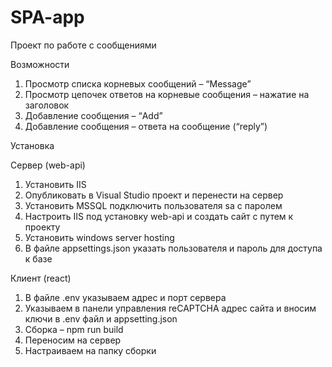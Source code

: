 # SPA-app

Проект по работе с сообщениями

Возможности

1.	Просмотр списка корневых сообщений – “Message”
2.	Просмотр цепочек ответов на корневые сообщения – нажатие на заголовок
3.	Добавление сообщения – “Add”
4.	Добавление сообщения – ответа на сообщение (“reply”)

Установка

Сервер (web-api)

1.	Установить IIS
2.	Опубликовать в Visual Studio проект и перенести на сервер
3.	Установить MSSQL подключить пользователя sa с паролем
4.	Настроить IIS под установку web-api и создать сайт с путем к проекту
5.	Установить windows server hosting
6.	В файле appsettings.json указать пользователя и пароль для доступа к базе

Клиент (react)

1.	В файле .env указываем адрес и порт сервера
2.	Указываем в панели управления reCAPTCHA адрес сайта и вносим ключи в .env файл и appsetting.json
3.	Сборка – npm run build
4.	Переносим на сервер
5.	Настраиваем на папку сборки
